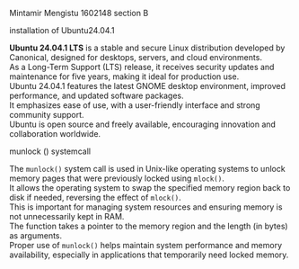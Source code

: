 Mintamir Mengistu 1602148 section B



installation of Ubuntu24.04.1


**Ubuntu 24.04.1 LTS** is a stable and secure Linux distribution developed by Canonical, designed for desktops, servers, and cloud environments.  
As a Long-Term Support (LTS) release, it receives security updates and maintenance for five years, making it ideal for production use.  
Ubuntu 24.04.1 features the latest GNOME desktop environment, improved performance, and updated software packages.  
It emphasizes ease of use, with a user-friendly interface and strong community support.  
Ubuntu is open source and freely available, encouraging innovation and collaboration worldwide.

munlock () systemcall



The `munlock()` system call is used in Unix-like operating systems to unlock memory pages that were previously locked using `mlock()`.  
It allows the operating system to swap the specified memory region back to disk if needed, reversing the effect of `mlock()`.  
This is important for managing system resources and ensuring memory is not unnecessarily kept in RAM.  
The function takes a pointer to the memory region and the length (in bytes) as arguments.  
Proper use of `munlock()` helps maintain system performance and memory availability, especially in applications that temporarily need locked memory.



